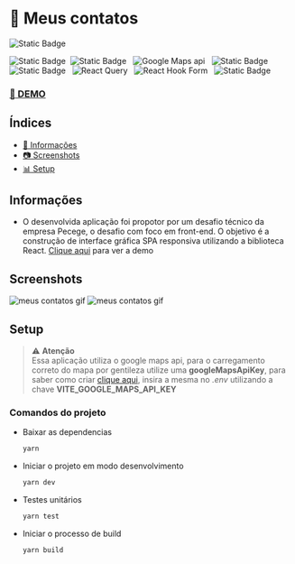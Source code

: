 # :bookmark_tabs: Meus contatos

![Static Badge](https://img.shields.io/badge/version-0.0.1%20-%20number) &nbsp;

![Static Badge](https://img.shields.io/badge/Framer-black?style=for-the-badge&logo=framer&logoColor=blue)&nbsp;
![Static Badge](https://img.shields.io/badge/TypeScript-007ACC?style=for-the-badge&logo=typescript&logoColor=white) &nbsp;
![Google Maps api](https://img.shields.io/badge/Google%20Maps-4285F4.svg?style=for-the-badge&logo=Google-Maps&logoColor=white) &nbsp;
![Static Badge](https://img.shields.io/badge/Vite-B73BFE?style=for-the-badge&logo=vite&logoColor=FFD62E) &nbsp;
![Static Badge](https://img.shields.io/badge/Jest-C21325?style=for-the-badge&logo=jest&logoColor=white) &nbsp;
![React Query](https://img.shields.io/badge/-React%20Query-FF4154?style=for-the-badge&logo=react%20query&logoColor=white) &nbsp;
![React Hook Form](https://img.shields.io/badge/React%20Hook%20Form-%23EC5990.svg?style=for-the-badge&logo=reacthookform&logoColor=white) &nbsp;
![Static Badge](https://img.shields.io/badge/styled--components-DB7093?style=for-the-badge&logo=styled-components&logoColor=white) &nbsp;

### [:rocket: DEMO](https://meus-contatos-henriqwe.vercel.app/)

## Índices

- [:memo: Informações](#informações)
- [:camera: Screenshots](#screenshots)
- [:bar_chart: Setup](#setup)

## Informações

- O desenvolvida aplicação foi propotor por um desafio técnico da empresa Pecege, o desafio com foco em front-end. O objetivo é a construção de
  interface gráfica SPA responsiva utilizando a biblioteca React. [Clique aqui](https://meus-contatos-henriqwe.vercel.app/) para ver a demo

## Screenshots

![meus contatos gif](https://cdn.discordapp.com/attachments/1054807308326146070/1142994974342905917/meus_contatos.gif)
![meus contatos gif](https://cdn.discordapp.com/attachments/1054807308326146070/1143004182245290024/meus_contatos_responsivo.gif)

## Setup

> :warning: **Atenção** \
> Essa aplicação utiliza o google maps api, para o carregamento correto do mapa por gentileza utilize uma **googleMapsApiKey**, para saber como criar [clique aqui](https://maplink.global/blog/como-obter-chave-api-google-maps/), insira a mesma no _.env_ utilizando a chave **VITE_GOOGLE_MAPS_API_KEY**

### Comandos do projeto

- Baixar as dependencias

  ```sh
  yarn
  ```

- Iniciar o projeto em modo desenvolvimento

  ```sh
  yarn dev
  ```

- Testes unitários

  ```sh
  yarn test
  ```

- Iniciar o processo de build

  ```sh
  yarn build
  ```
